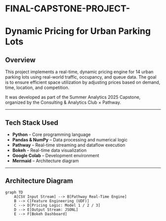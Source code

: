 # FINAL-CAPSTONE-PROJECT-






# Dynamic Pricing for Urban Parking Lots

## Overview

This project implements a real-time, dynamic pricing engine for 14 urban parking lots using real-world traffic, occupancy, and queue data. The goal is to ensure efficient space utilization by adjusting prices based on demand, time, location, and competition.

It was developed as part of the Summer Analytics 2025 Capstone, organized by the Consulting & Analytics Club × Pathway.

---

## Tech Stack Used

- **Python** – Core programming language
- **Pandas & NumPy** – Data processing and numerical logic
- **Pathway** – Real-time streaming and dataflow execution
- **Bokeh** – Real-time data visualization
- **Google Colab** – Development environment
- **Mermaid** – Architecture diagram

---

## Architecture Diagram

```mermaid
graph TD
    A[CSV Input Stream] --> B[Pathway Real-Time Engine]
    B --> C[Feature Engineering (UDF)]
    C --> D[Pricing Logic: Model 1 / 2 / 3]
    D --> E[Output Stream: JSONL]
    E --> F[Bokeh Dashboard]





